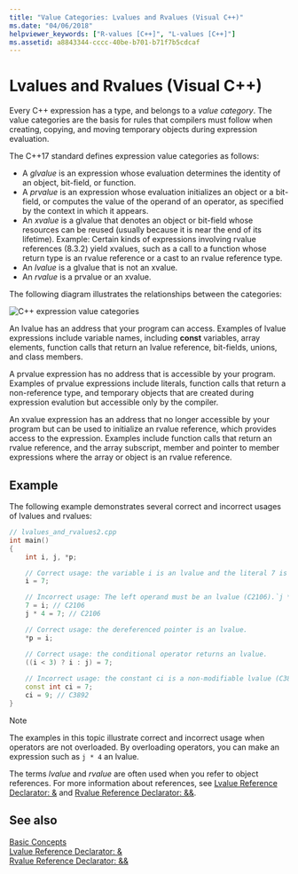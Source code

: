 ```yaml
---
title: "Value Categories: Lvalues and Rvalues (Visual C++)"
ms.date: "04/06/2018"
helpviewer_keywords: ["R-values [C++]", "L-values [C++]"]
ms.assetid: a8843344-cccc-40be-b701-b71f7b5cdcaf
---
```

# Lvalues and Rvalues (Visual C++)

Every C++ expression has a type, and belongs to a *value category*. The value categories are the basis for rules that compilers must follow when creating, copying, and moving temporary objects during expression evaluation.

The C++17 standard defines expression value categories as follows:

- A *glvalue* is an expression whose evaluation determines the identity of an object, bit-field, or function.
- A *prvalue* is an expression whose evaluation initializes an object or a bit-field, or computes the value of the operand of an operator, as specified by the context in which it appears.
- An *xvalue* is a glvalue that denotes an object or bit-field whose resources can be reused (usually because it is near the end of its lifetime). Example: Certain kinds of expressions involving rvalue references (8.3.2) yield xvalues, such as a call to a function whose return type is an rvalue reference or a cast to an rvalue reference type.
- An *lvalue* is a glvalue that is not an xvalue.
- An *rvalue* is a prvalue or an xvalue.

The following diagram illustrates the relationships between the categories:

![C++ expression value categories](media/value_categories.png "C++ expression value categories")

An lvalue has an address that your program can access. Examples of lvalue expressions include variable names, including **const** variables, array elements, function calls that return an lvalue reference, bit-fields, unions, and class members.

A prvalue expression has no address that is accessible by your program. Examples of prvalue expressions include literals, function calls that return a non-reference type, and temporary objects that are created during expression evalution but accessible only by the compiler.

An xvalue expression has an address that no longer accessible by your program but can be used to initialize an rvalue reference, which provides access to the expression. Examples include function calls that return an rvalue reference, and the array subscript, member and pointer to member expressions where the array or object is an rvalue reference.

## Example

The following example demonstrates several correct and incorrect usages of lvalues and rvalues:

```cpp
// lvalues_and_rvalues2.cpp
int main()
{
    int i, j, *p;

    // Correct usage: the variable i is an lvalue and the literal 7 is a prvalue.
    i = 7;

    // Incorrect usage: The left operand must be an lvalue (C2106).`j * 4` is a prvalue.
    7 = i; // C2106
    j * 4 = 7; // C2106

    // Correct usage: the dereferenced pointer is an lvalue.
    *p = i;

    // Correct usage: the conditional operator returns an lvalue.
    ((i < 3) ? i : j) = 7;
    
    // Incorrect usage: the constant ci is a non-modifiable lvalue (C3892).
    const int ci = 7;
    ci = 9; // C3892
}
```

> [!NOTE]
> The examples in this topic illustrate correct and incorrect usage when operators are not overloaded. By overloading operators, you can make an expression such as `j * 4` an lvalue.

The terms *lvalue* and *rvalue* are often used when you refer to object references. For more information about references, see [Lvalue Reference Declarator: &](../cpp/lvalue-reference-declarator-amp.md) and [Rvalue Reference Declarator: &&](../cpp/rvalue-reference-declarator-amp-amp.md).

## See also

[Basic Concepts](../cpp/basic-concepts-cpp.md)<br/>
[Lvalue Reference Declarator: &](../cpp/lvalue-reference-declarator-amp.md)<br/>
[Rvalue Reference Declarator: &&](../cpp/rvalue-reference-declarator-amp-amp.md)
